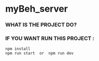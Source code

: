 # myBeh_server

### WHAT IS THE PROJECT DO? 

### IF YOU WANT RUN THIS PROJECT :
	npm install
	npm run start  or  npm run dev
